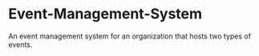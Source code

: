 # Event-Management-System
An event management system for an organization that hosts two types of events.
